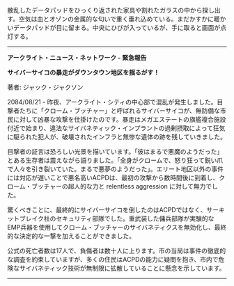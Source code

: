 散乱したデータパッドをひっくり返された家具や割れたガラスの中から探し出す。空気は血とオゾンの金属的な匂いで重く垂れ込めている。まだかすかに暖かいデータパッドが目に留まる。中央にひびが入っているが、手に取ると画面が点灯する。

---

**アークライト・ニュース・ネットワーク - 緊急報告**

**サイバーサイコの暴走がダウンタウン地区を揺るがす！**

著者: ジャック・ジャクソン

2084/08/21 - 昨夜、アークライト・シティの中心部で混乱が発生しました。目撃者たちに「クローム・ブッチャー」と呼ばれるサイバーサイコが、無防備な市民に対して凶暴な攻撃を仕掛けたのです。暴走はメガエステートの旗艦複合施設付近で始まり、違法なサイバネティック・インプラントの過剰摂取によって狂気に駆られた犯人が、破壊されたインフラと無惨な遺体の跡を残していきました。

目撃者の証言は恐ろしい光景を描いています。「彼はまるで悪魔のようだった」とある生存者は震えながら語りました。「全身がクロームで、怒り狂って鋭い爪で人々を引き裂いていた。まるで悪夢のようだった」。エリート地区以外の事件には対応が遅いことで悪名高いACPDは、最初の攻撃から数時間後に到着し、クローム・ブッチャーの超人的な力と relentless aggression に対して無力でした。

驚くべきことに、最終的にサイバーサイコを倒したのはACPDではなく、サーキットブレイク社のセキュリティ部隊でした。重武装した傭兵部隊が実験的なEMP兵器を使用してクローム・ブッチャーのサイバネティクスを無効化し、最終的な決定的な一撃を加えることができました。

公式の死亡者数は17人で、負傷者は数十人に上ります。市の当局は事件の徹底的な調査を約束していますが、多くの住民はACPDの能力に疑問を抱き、市内で危険なサイバネティック技術が無制限に拡散していることに懸念を示しています。

---
